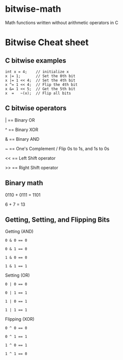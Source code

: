 # bitwise-math
Math functions written without arithmetic operators in C

# Bitwise Cheat sheet

## C bitwise examples
```
int x = 4;    // initialize x
x |= 1;       // Set the 0th bit
x |= 1 << 4;  // Set the 4th bit
x ^= 1 << 4;  // Flip the 4th bit
x &= 1 << 5;  // Get the 5th bit
x  =   ~(x);  // Flip all bits
```

## C bitwise operators
|  ==  Binary OR

^  ==  Binary XOR

&  ==  Binary AND

~  ==  One's Complement / Flip 0s to 1s, and 1s to 0s

<< ==  Left Shift operator

\>\> ==  Right Shift operator

## Binary math
   0110 + 0111 = 1101
   
   6 +    7 =   13

## Getting, Setting, and Flipping Bits
Getting (AND)

    0 & 0 == 0
    
    0 & 1 == 0
    
    1 & 0 == 0
    
    1 & 1 == 1
Setting (OR)

    0 | 0 == 0
    
    0 | 1 == 1
    
    1 | 0 == 1
    
    1 | 1 == 1
Flipping (XOR)

    0 ^ 0 == 0
    
    0 ^ 1 == 1
    
    1 ^ 0 == 1
    
    1 ^ 1 == 0
